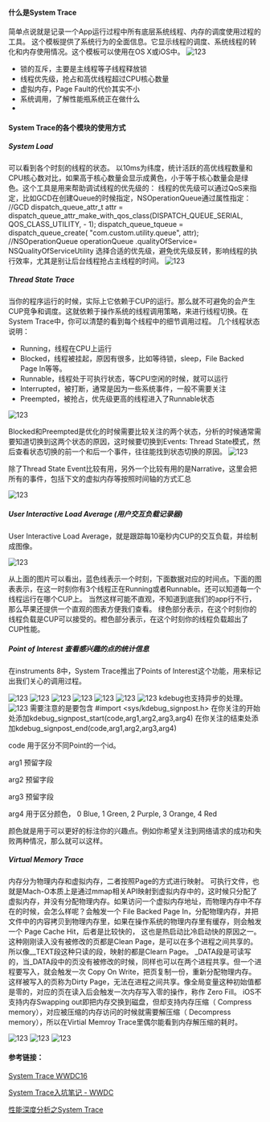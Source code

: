 #### 什么是System Trace

简单点说就是记录一个App运行过程中所有底层系统线程、内存的调度使用过程的工具。
这个模板提供了系统行为的全面信息。它显示线程的调度、系统线程的转化和内存使用情况。这个模板可以使用在OS X或iOS中。
![123](https://wiki.zhiyinlou.com/download/attachments/82524246/image2020-8-11_12-1-26.png?version=1&modificationDate=1597118487000&api=v2)

- 锁的互斥，主要是主线程等子线程释放锁
- 线程优先级，抢占和高优线程超过CPU核心数量
- 虚拟内存，Page Fault的代价其实不小
- 系统调用，了解性能瓶系统正在做什么
- 
#### System Trace的各个模块的使用方式  

##### System Load  
可以看到各个时刻的线程的状态。
以10ms为纬度，统计活跃的高优线程数量和CPU核心数对比，如果高于核心数量会显示成黄色，小于等于核心数量会是绿色。这个工具是用来帮助调试线程的优先级的：
线程的优先级可以通过QoS来指定，比如GCD在创建Queue的时候指定，NSOperationQueue通过属性指定：
//GCD
dispatch_queue_attr_t attr = dispatch_queue_attr_make_with_qos_class(DISPATCH_QUEUE_SERIAL, QOS_CLASS_UTILITY, - 1);
dispatch_queue_tqueue = dispatch_queue_create( "com.custom.utility.queue", attr);
//NSOperationQueue
operationQueue .qualityOfService= NSQualityOfServiceUtility
选择合适的优先级，避免优先级反转，影响线程的执行效率，尤其是别让后台线程抢占主线程的时间。
![123](https://wiki.zhiyinlou.com/download/attachments/82524246/669116-20180103210412143-593253178.jpg?version=1&modificationDate=1597117828000&api=v2)

##### Thread State Trace
当你的程序运行的时候，实际上它依赖于CUP的运行。那么就不可避免的会产生CUP竞争和调度。这就依赖于操作系统的线程调用策略，来进行线程切换。在System Trace中，你可以清楚的看到每个线程中的细节调用过程。
几个线程状态说明：

- Running，线程在CPU上运行
- Blocked，线程被挂起，原因有很多，比如等待锁，sleep，File Backed Page In等等。
- Runnable，线程处于可执行状态，等CPU空闲的时候，就可以运行
- Interrupted，被打断，通常是因为一些系统事件，一般不需要关注
- Preempted，被抢占，优先级更高的线程进入了Runnable状态

![123](https://wiki.zhiyinlou.com/download/attachments/82524246/image2020-8-11_12-2-35.png?version=1&modificationDate=1597118556000&api=v2)

Blocked和Preempted是优化的时候需要比较关注的两个状态，分析的时候通常需要知道切换到这两个状态的原因，这时候要切换到Events: Thread State模式，然后查看状态切换的前一个和后一个事件，往往能找到状态切换的原因。
![123](http://5b0988e595225.cdn.sohucs.com/images/20200325/9a67011918154151bc43717ba1d436ad.jpeg)

除了Thread State Event比较有用，另外一个比较有用的是Narrative，这里会把所有的事件，包括下文的虚拟内存等按照时间轴的方式汇总

![123](https://wiki.zhiyinlou.com/download/attachments/82524246/image2020-8-11_14-24-48.png?version=1&modificationDate=1597127088000&api=v2)

##### User Interactive Load Average (用户交互负载记录器)
User Interactive Load Average，就是跟踪每10毫秒内CUP的交互负载，并绘制成图像。

![123](https://wiki.zhiyinlou.com/download/attachments/82524246/683051-6aa7c5e5433c795a.png?version=1&modificationDate=1597117971000&api=v2)

从上面的图片可以看出，蓝色线表示一个时刻，下面数据对应的时间点。下面的图表表示，在这一时刻你有3个线程正在Running或者Runnable。还可以知道每一个线程运行在哪个CUP上。
当然这样可能不直观，不知道到底我们的app行不行，那么苹果还提供一个直观的图表方便我们查看。
绿色部分表示，在这个时刻你的线程负载是CUP可以接受的。橙色部分表示，在这个时刻你的线程负载超出了CUP性能。

##### Point of Interest 查看感兴趣的点的统计信息
在instruments 8中，System Trace推出了Points of Interest这个功能，用来标记出我们关心的调用过程。

![123](https://wiki.zhiyinlou.com/download/attachments/82524246/image2020-8-11_11-22-40.png?version=1&modificationDate=1597116161000&api=v2)
![123](https://wiki.zhiyinlou.com/download/attachments/82524246/image2020-8-11_11-36-22.png?version=1&modificationDate=1597116982000&api=v2)
![123](https://wiki.zhiyinlou.com/download/attachments/82524246/image2020-8-11_11-36-39.png?version=1&modificationDate=1597117000000&api=v2)
![123](https://wiki.zhiyinlou.com/download/attachments/82524246/image2020-8-11_11-37-23.png?version=1&modificationDate=1597117043000&api=v2)
![123](https://wiki.zhiyinlou.com/download/attachments/82524246/image2020-8-11_11-37-57.png?version=1&modificationDate=1597117078000&api=v2)
![123](https://wiki.zhiyinlou.com/download/attachments/82524246/image2020-8-11_11-38-19.png?version=1&modificationDate=1597117100000&api=v2)
![123](https://wiki.zhiyinlou.com/download/attachments/82524246/image2020-8-11_11-40-31.png?version=1&modificationDate=1597117232000&api=v2)
kdebug也支持异步的处理。
![123](https://wiki.zhiyinlou.com/download/attachments/82524246/image2020-8-11_11-41-52.png?version=1&modificationDate=1597117313000&api=v2)
需要注意的是要包含 #import <sys/kdebug_signpost.h>
在你关注的开始处添加kdebug_signpost_start(code,arg1,arg2,arg3,arg4)
在你关注的结束处添加kdebug_signpost_end(code,arg1,arg2,arg3,arg4)

code 用于区分不同Point的一个id。

arg1 预留字段

arg2 预留字段

arg3 预留字段

arg4 用于区分颜色， 0 Blue, 1 Green, 2
Purple, 3 Orange, 4 Red

颜色就是用于可以更好的标注你的兴趣点。例如你希望关注到网络请求的成功和失败两种情况，那么就可以这样。

##### Virtual Memory Trace


内存分为物理内存和虚拟内存，二者按照Page的方式进行映射。
可执行文件，也就是Mach-O本质上是通过mmap相关API映射到虚拟内存中的，这时候只分配了虚拟内存，并没有分配物理内存。如果访问一个虚拟内存地址，而物理内存中不存在的时候，会怎么样呢？会触发一个 File Backed Page In，分配物理内存，并把文件中的内容拷贝到物理内存里，如果在操作系统的物理内存里有缓存，则会触发一个 Page Cache Hit，后者是比较快的， 这也是热启动比冷启动快的原因之一。
这种刚刚读入没有被修改的页都是Clean Page，是可以在多个进程之间共享的。所以像__TEXT段这种只读的段，映射的都是Clearn Page。
_DATA段是可读写的，当_DATA段中的页没有被修改的时候，同样也可以在两个进程共享。但一个进程要写入，就会触发一次 Copy On Write，把页复制一份，重新分配物理内存。这样被写入的页称为Dirty Page，无法在进程之间共享。像全局变量这种初始值都是零的，对应的页在读入后会触发一次内存写入零的操作，称作 Zero Fill。
iOS不支持内存Swapping out即把内存交换到磁盘，但却支持内存压缩（ Compress memory），对应被压缩的内存访问的时候就需要解压缩（ Decompress memory），所以在Virtial Memroy Trace里偶尔能看到内存解压缩的耗时。

![123](https://wiki.zhiyinlou.com/download/attachments/82524246/image2020-8-11_11-7-27.png?version=1&modificationDate=1597115248000&api=v2)
![123](https://wiki.zhiyinlou.com/download/attachments/82524246/image2020-8-11_12-2-35.png?version=1&modificationDate=1597118556000&api=v2)
![123](https://wiki.zhiyinlou.com/download/attachments/82524246/image2020-8-11_14-11-51.png?version=1&modificationDate=1597126312000&api=v2)



#### 参考链接：

[System Trace WWDC16](https://devstreaming-cdn.apple.com/videos/wwdc/2016/411jge60tmuuh7dolja/411/411_system_trace_in_depth.pdf?dl=1)  

[System Trace入坑笔记 - WWDC](  https://www.jianshu.com/p/6629dff8a2dc)

[性能深度分析之System Trace](  https://www.sohu.com/a/382844348_208051)




